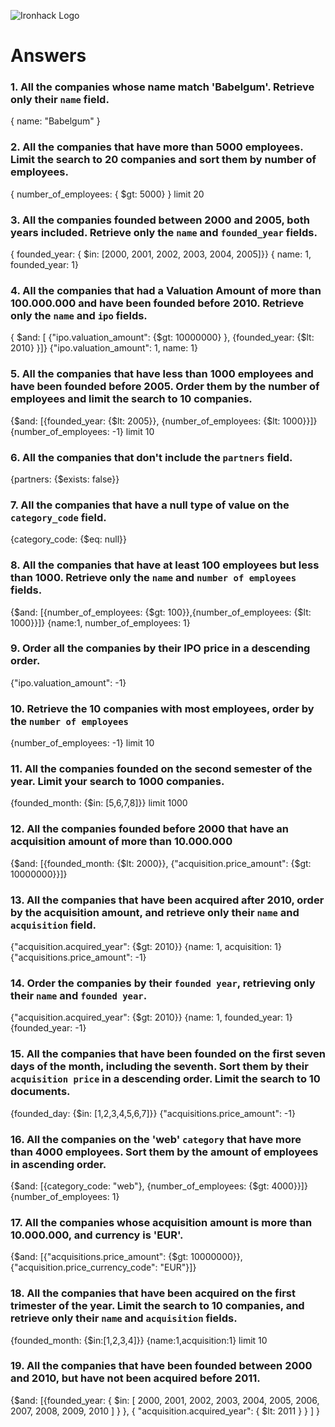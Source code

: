 ![Ironhack Logo](https://i.imgur.com/1QgrNNw.png)

# Answers

### 1. All the companies whose name match 'Babelgum'. Retrieve only their `name` field.

{ name: "Babelgum" }

### 2. All the companies that have more than 5000 employees. Limit the search to 20 companies and sort them by **number of employees**.

{ number_of_employees: { $gt:	5000} }
limit 20

### 3. All the companies founded between 2000 and 2005, both years included. Retrieve only the `name` and `founded_year` fields.

{ founded_year: { $in: [2000, 2001, 2002, 2003, 2004, 2005]}}
{ name: 1, founded_year: 1}

### 4. All the companies that had a Valuation Amount of more than 100.000.000 and have been founded before 2010. Retrieve only the `name` and `ipo` fields.

{ $and: [ {"ipo.valuation_amount": {$gt: 10000000}	}, {founded_year: {$lt: 2010} }]}
{"ipo.valuation_amount": 1, name: 1}

### 5. All the companies that have less than 1000 employees and have been founded before 2005. Order them by the number of employees and limit the search to 10 companies.

{$and: [{founded_year: {$lt: 2005}}, {number_of_employees: {$lt: 1000}}]}
{number_of_employees: -1}
limit 10

### 6. All the companies that don't include the `partners` field.

{partners: {$exists: false}}

### 7. All the companies that have a null type of value on the `category_code` field.

{category_code: {$eq: null}}

### 8. All the companies that have at least 100 employees but less than 1000. Retrieve only the `name` and `number of employees` fields.

{$and: [{number_of_employees: {$gt: 100}},{number_of_employees: {$lt: 1000}}]}
{name:1, number_of_employees: 1}

### 9. Order all the companies by their IPO price in a descending order.

{"ipo.valuation_amount": -1}

### 10. Retrieve the 10 companies with most employees, order by the `number of employees`

{number_of_employees: -1}
limit 10

### 11. All the companies founded on the second semester of the year. Limit your search to 1000 companies.

{founded_month: {$in: [5,6,7,8]}}
limit 1000

### 12. All the companies founded before 2000 that have an acquisition amount of more than 10.000.000

{$and: [{founded_month: {$lt: 2000}}, {"acquisition.price_amount": {$gt: 10000000}}]}

### 13. All the companies that have been acquired after 2010, order by the acquisition amount, and retrieve only their `name` and `acquisition` field.

{"acquisition.acquired_year": {$gt: 2010}}
{name: 1, acquisition: 1}
{"acquisitions.price_amount": -1}

### 14. Order the companies by their `founded year`, retrieving only their `name` and `founded year`.

{"acquisition.acquired_year": {$gt: 2010}}
{name: 1, founded_year: 1}
{founded_year: -1}

### 15. All the companies that have been founded on the first seven days of the month, including the seventh. Sort them by their `acquisition price` in a descending order. Limit the search to 10 documents.

{founded_day: {$in: [1,2,3,4,5,6,7]}}
{"acquisitions.price_amount": -1}

### 16. All the companies on the 'web' `category` that have more than 4000 employees. Sort them by the amount of employees in ascending order.

{$and: [{category_code: "web"}, {number_of_employees: {$gt: 4000}}]}
{number_of_employees: 1}

### 17. All the companies whose acquisition amount is more than 10.000.000, and currency is 'EUR'.

{$and: [{"acquisitions.price_amount": {$gt: 10000000}}, {"acquisition.price_currency_code": "EUR"}]}

### 18. All the companies that have been acquired on the first trimester of the year. Limit the search to 10 companies, and retrieve only their `name` and `acquisition` fields.

{founded_month: {$in:[1,2,3,4]}}
{name:1,acquisition:1}
limit 10

### 19. All the companies that have been founded between 2000 and 2010, but have not been acquired before 2011.

{$and: [{founded_year: { $in: [ 2000, 2001, 2002, 2003, 2004, 2005, 2006, 2007, 2008, 2009, 2010 ] } }, { "acquisition.acquired_year": { $lt: 2011 } } ] }
